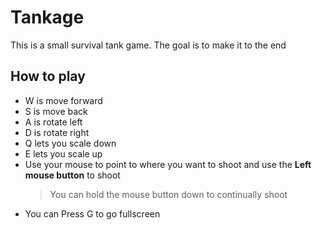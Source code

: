 # Tankage
This is a small survival tank game. The goal is to make it to the end

## How to play
- W is move forward
- S is move back
- A is rotate left
- D is rotate right
- Q lets you scale down
- E lets you scale up
- Use your mouse to point to where you want to shoot and use the **Left mouse button** to shoot
   > You can hold the mouse button down to continually shoot
- You can Press G to go fullscreen
  



